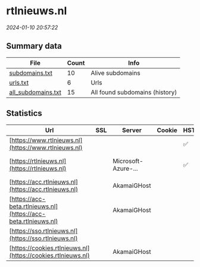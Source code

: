 # rtlnieuws.nl
*2024-01-10 20:57:22*
## Summary data
| File       | Count | Info |
|------------|-------|------|
|[subdomains.txt](/data/rtlnieuws.nl/subdomains.txt)|10|Alive subdomains|
|[urls.txt](/data/rtlnieuws.nl/urls.txt)|6|Urls|
|[all_subdomains.txt](/data/rtlnieuws.nl/all_subdomains.txt)|15|All found subdomains (history)|
## Statistics
| Url | SSL | Server | Cookie | HSTS | CSP | XFO | XXP | RP | Tech |Title |
|------------|-------|------|------|------|------|------|------|------|------|------|
|[https://www.rtlnieuws.nl](https://www.rtlnieuws.nl)| || |:white_check_mark: |:white_check_mark: |:white_check_mark: |:white_check_mark: |Drupal:9 Google...|RTL Nieuws|
|[https://rtlnieuws.nl](https://rtlnieuws.nl)| |Microsoft-Azure-...| |:white_check_mark: |:white_check_mark: |:white_check_mark: |:white_check_mark: ||301 Moved Perman...|
|[https://acc.rtlnieuws.nl](https://acc.rtlnieuws.nl)| |AkamaiGHost| | | | | |:white_check_mark: |Basic|Access Denied|
|[https://acc-beta.rtlnieuws.nl](https://acc-beta.rtlnieuws.nl)| |AkamaiGHost| | | | | |:white_check_mark: |Basic|Access Denied|
|[https://sso.rtlnieuws.nl](https://sso.rtlnieuws.nl)| || | | | | |:white_check_mark: |||
|[https://cookies.rtlnieuws.nl](https://cookies.rtlnieuws.nl)| |AkamaiGHost| | | | | |:white_check_mark: ||Internal Server...|